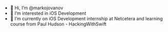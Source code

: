 - 👋 Hi, I’m @markojovanov
- 👀 I’m interested in iOS Development 
- 🌱 I’m currently on iOS Development internship at Netcetera and learning course from Paul Hudson - HackingWithSwift
